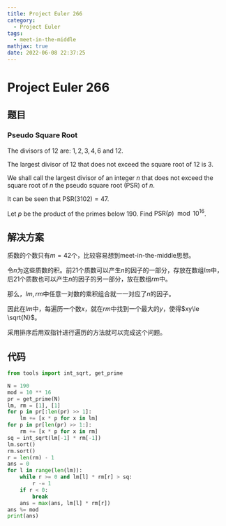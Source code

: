 ```yaml
---
title: Project Euler 266
category:
  - Project Euler
tags:
  - meet-in-the-middle
mathjax: true
date: 2022-06-08 22:37:25
---
```


<escape><!-- more --></escape>

# Project Euler 266

## 题目

### Pseudo Square Root

The divisors of $12$ are: $1,2,3,4,6$ and $12$.

The largest divisor of $12$ that does not exceed the square root of $12$ is $3$.

We shall call the largest divisor of an integer $n$ that does not exceed the square root of $n$ the pseudo square root ($\text{PSR}$) of $n$.

It can be seen that $\text{PSR}(3102)=47$.

Let $p$ be the product of the primes below $190$. Find $\text{PSR}(p) \mod 10^{16}$.

## 解决方案

质数的个数只有$m=42$个，比较容易想到meet-in-the-middle思想。

令$n$为这些质数的积。前$21$个质数可以产生$n$的因子的一部分，存放在数组$lm$中，后$21$个质数也可以产生$n$的因子的另一部分，放在数组$rm$中。

那么，$lm,rm$中任意一对数的乘积组合就一一对应了$n$的因子。

因此在$lm$中，每遍历一个数$x$，就在$rm$中找到一个最大的$y$，使得$xy\le \sqrt{N}$。

采用排序后用双指针进行遍历的方法就可以完成这个问题。

## 代码

```py
from tools import int_sqrt, get_prime

N = 190
mod = 10 ** 16
pr = get_prime(N)
lm, rm = [1], [1]
for p in pr[:len(pr) >> 1]:
    lm += [x * p for x in lm]
for p in pr[len(pr) >> 1:]:
    rm += [x * p for x in rm]
sq = int_sqrt(lm[-1] * rm[-1])
lm.sort()
rm.sort()
r = len(rm) - 1
ans = 0
for l in range(len(lm)):
    while r >= 0 and lm[l] * rm[r] > sq:
        r -= 1
    if r < 0:
        break
    ans = max(ans, lm[l] * rm[r])
ans %= mod
print(ans)

```
